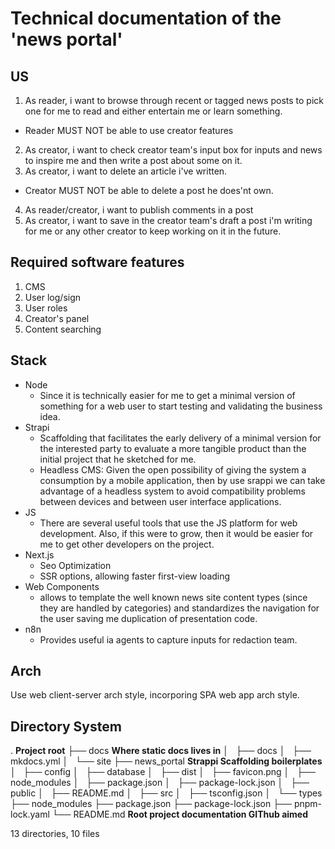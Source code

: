# Technical documentation of the 'news portal'

## US

1. As reader, i want to browse through recent or tagged news posts to pick one for me to read and either entertain me or learn something.
  - Reader MUST NOT be able to use creator features
2. As creator, i want to check creator team's input box for inputs and news to inspire me and then write a post about some on it.
3. As creator, i want to delete an article i've written.
  - Creator MUST NOT be able to delete a post he does'nt own.
4. As reader/creator, i want to publish comments in a post
5. As creator, i want to save in the creator team's draft a post i'm writing for me or any other creator to keep working on it in the future.

## Required software features


1. CMS
2. User log/sign
3. User roles
4. Creator's panel
5. Content searching

## Stack


- Node
  - Since it is technically easier for me to get a minimal version of something for a web user to start testing and validating the business idea.
- Strapi
  - Scaffolding that facilitates the early delivery of a minimal version for the interested party to evaluate a more tangible product than the initial project that he sketched for me.
  - Headless CMS: Given the open possibility of giving the system a consumption by a mobile application, then by use srappi we can take advantage of a headless system to avoid compatibility problems between devices and between user interface applications.
- JS
  - There are several useful tools that use the JS platform for web development. Also, if this were to grow, then it would be easier for me to get other developers on the project.
- Next.js
  - Seo Optimization
  - SSR options, allowing faster first-view loading
- Web Components
  - allows to template the well known news site content types (since they are handled by categories) and standardizes the navigation for the user saving me duplication of presentation code.
- n8n
  - Provides useful ia agents to capture inputs for redaction team.


## Arch

Use web client-server arch style, incorporing SPA web app arch style.

## Directory System

. **Project root**
├── docs **Where static docs lives in**
│   ├── docs
│   ├── mkdocs.yml
│   └── site
├── news_portal **Strappi Scaffolding boilerplates**
│   ├── config
│   ├── database
│   ├── dist
│   ├── favicon.png
│   ├── node_modules
│   ├── package.json
│   ├── package-lock.json
│   ├── public
│   ├── README.md
│   ├── src
│   ├── tsconfig.json
│   └── types
├── node_modules
├── package.json
├── package-lock.json
├── pnpm-lock.yaml
└── README.md **Root project documentation GIThub aimed**

13 directories, 10 files
